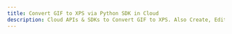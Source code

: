 ---title: Convert GIF to XPS via Python SDK in Clouddescription: Cloud APIs & SDKs to Convert GIF to XPS. Also Create, Edit & Render Microsoft Word & OpenOffice documents in the Cloud.---